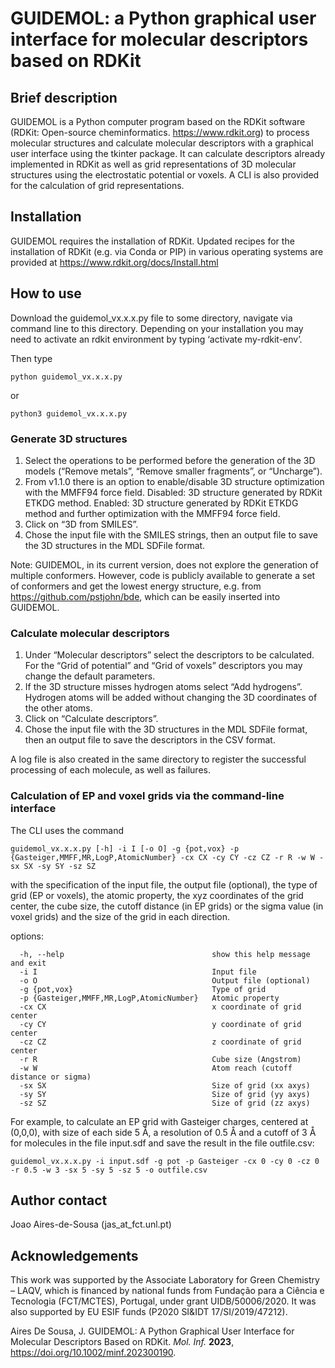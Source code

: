 # GUIDEMOL: a Python graphical user interface for molecular descriptors based on RDKit

## Brief description

GUIDEMOL is a Python computer program based on the RDKit software (RDKit: Open-source cheminformatics. https://www.rdkit.org) to process molecular structures and calculate molecular descriptors with a graphical user interface using the tkinter package. It can calculate descriptors already implemented in RDKit as well as grid representations of 3D molecular structures using the electrostatic potential or voxels. A CLI is also provided for the calculation of grid representations.

## Installation

GUIDEMOL requires the installation of RDKit. Updated recipes for the installation of RDKit (e.g. via Conda or PIP) in various operating systems are provided at https://www.rdkit.org/docs/Install.html

## How to use

Download the guidemol_vx.x.x.py file to some directory, navigate via command line to this directory.
Depending on your installation you may need to activate an rdkit environment by typing ‘activate my-rdkit-env’.

Then type

```
python guidemol_vx.x.x.py
```

or

```
python3 guidemol_vx.x.x.py
```

### Generate 3D structures

1. Select the operations to be performed before the generation of the 3D models (“Remove metals”, “Remove smaller fragments”, or  “Uncharge”).
2. From v1.1.0 there is an option to enable/disable 3D structure optimization with the MMFF94 force field. Disabled: 3D structure generated by RDKit ETKDG method. Enabled: 3D structure generated by RDKit ETKDG method and further optimization with the MMFF94 force field.
3. Click on “3D from SMILES”.
4. Chose the input file with the SMILES strings, then an output file to save the 3D structures in the MDL SDFile format.

Note: GUIDEMOL, in its current version, does not explore the generation of multiple conformers. However, code is publicly available to generate a set of conformers and get the lowest energy structure, e.g. from https://github.com/pstjohn/bde, which can be easily inserted into GUIDEMOL.

### Calculate molecular descriptors

1. Under “Molecular descriptors” select the descriptors to be calculated. For the “Grid of potential” and “Grid of voxels” descriptors you may change the default parameters.
2. If the 3D structure misses hydrogen atoms select “Add hydrogens”. Hydrogen atoms will be added without changing the 3D coordinates of the other atoms.
3. Click on “Calculate descriptors”.
4. Chose the input file with the 3D structures in the MDL SDFile format, then an output file to save the descriptors in the CSV format.

A log file is also created in the same directory to register the successful processing of each molecule, as well as failures.

### Calculation of EP and voxel grids via the command-line interface

The CLI uses the command

```
guidemol_vx.x.x.py [-h] -i I [-o O] -g {pot,vox} -p {Gasteiger,MMFF,MR,LogP,AtomicNumber} -cx CX -cy CY -cz CZ -r R -w W -sx SX -sy SY -sz SZ
```

with the specification of the input file, the output file (optional), the type of grid (EP or voxels), the atomic property, the xyz coordinates of the grid center, the cube size, the cutoff distance (in EP grids) or the sigma value (in voxel grids) and the size of the grid in each direction.

options:

```
  -h, --help                                 show this help message and exit
  -i I                                       Input file
  -o O                                       Output file (optional)
  -g {pot,vox}                               Type of grid
  -p {Gasteiger,MMFF,MR,LogP,AtomicNumber}   Atomic property
  -cx CX                                     x coordinate of grid center
  -cy CY                                     y coordinate of grid center
  -cz CZ                                     z coordinate of grid center
  -r R                                       Cube size (Angstrom)
  -w W                                       Atom reach (cutoff distance or sigma)
  -sx SX                                     Size of grid (xx axys)
  -sy SY                                     Size of grid (yy axys)
  -sz SZ                                     Size of grid (zz axys)
```

For example, to calculate an EP grid with Gasteiger charges, centered at (0,0,0), with size of each side 5 Å, a resolution of 0.5 Å and a cutoff of 3 Å for molecules in the file input.sdf and save the result in the file outfile.csv:

```
guidemol_vx.x.x.py -i input.sdf -g pot -p Gasteiger -cx 0 -cy 0 -cz 0 -r 0.5 -w 3 -sx 5 -sy 5 -sz 5 -o outfile.csv
```

## Author contact

Joao Aires-de-Sousa (jas_at_fct.unl.pt)

## Acknowledgements

This work was supported by the Associate Laboratory for Green Chemistry – LAQV, which is financed by national funds from Fundação para a Ciência e Tecnologia (FCT/MCTES), Portugal, under grant UIDB/50006/2020. It was also supported by EU ESIF funds (P2020 SI&IDT 17/SI/2019/47212).

Aires De Sousa, J. GUIDEMOL: A Python Graphical User Interface for Molecular Descriptors Based on RDKit. *Mol. Inf.* **2023**, <https://doi.org/10.1002/minf.202300190>.
